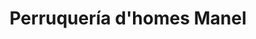 ---
title: "Perruquería d'homes Manel"
url: /barcelona/perruqueria-dhomes-manel/
shop: peluquería
---